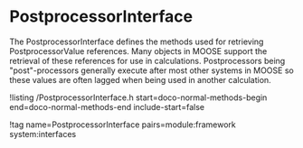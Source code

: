 # PostprocessorInterface

The PostprocessorInterface defines the methods used for retrieving PostprocessorValue references. Many objects
in MOOSE support the retrieval of these references for use in calculations. Postprocessors being "post"-processors
generally execute after most other systems in MOOSE so these values are often lagged when being used in another
calculation.

!listing /PostprocessorInterface.h start=doco-normal-methods-begin end=doco-normal-methods-end include-start=false

!tag name=PostprocessorInterface pairs=module:framework system:interfaces
